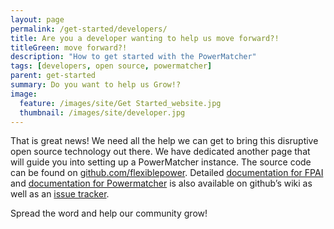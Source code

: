 ```yaml
---
layout: page
permalink: /get-started/developers/
title: Are you a developer wanting to help us move forward?!
titleGreen: move forward?!
description: "How to get started with the PowerMatcher"
tags: [developers, open source, powermatcher]
parent: get-started
summary: Do you want to help us Grow!?
image:
  feature: /images/site/Get Started_website.jpg
  thumbnail: /images/site/developer.jpg
---
```


That is great news! We need all the help we can get to bring this disruptive open source technology out there. We have dedicated another page that will guide you into setting up a PowerMatcher instance. The source code can be found on [github.com/flexiblepower](github.com/flexiblepower). Detailed [documentation for FPAI](https://github.com/flexiblepower/fpai-core/wiki) and [documentation for Powermatcher](https://github.com/flexiblepower/powermatcher/wiki)  is also available on github’s wiki as well as an [issue tracker](https://github.com/flexiblepower/powermatcher/issues).

Spread the word and help our community grow!
